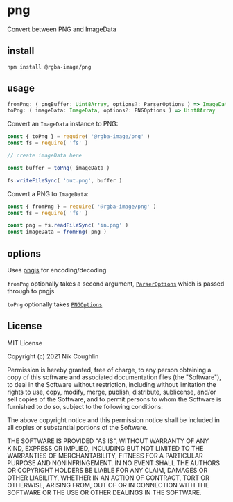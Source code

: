 # png

Convert between PNG and ImageData

## install

`npm install @rgba-image/png`

## usage

```typescript
fromPng: ( pngBuffer: Uint8Array, options?: ParserOptions ) => ImageData
toPng: ( imageData: ImageData, options?: PNGOptions ) => Uint8Array
```

Convert an `ImageData` instance to PNG:

```js
const { toPng } = require( '@rgba-image/png' )
const fs = require( 'fs' )

// create imageData here

const buffer = toPng( imageData )

fs.writeFileSync( 'out.png', buffer )
```

Convert a PNG to `ImageData`:

```js
const { fromPng } = require( '@rgba-image/png' )
const fs = require( 'fs' )

const png = fs.readFileSync( 'in.png' )
const imageData = fromPng( png )
```

## options

Uses [pngjs](https://github.com/lukeapage/pngjs) for encoding/decoding

`fromPng` optionally takes a second argument,
[`ParserOptions`](https://github.com/DefinitelyTyped/DefinitelyTyped/blob/master/types/pngjs/index.d.ts)
which is passed through to pngjs

`toPng` optionally takes [`PNGOptions`](https://github.com/DefinitelyTyped/DefinitelyTyped/blob/master/types/pngjs/index.d.ts)

## License

MIT License

Copyright (c) 2021 Nik Coughlin

Permission is hereby granted, free of charge, to any person obtaining a copy
of this software and associated documentation files (the "Software"), to deal
in the Software without restriction, including without limitation the rights
to use, copy, modify, merge, publish, distribute, sublicense, and/or sell
copies of the Software, and to permit persons to whom the Software is
furnished to do so, subject to the following conditions:

The above copyright notice and this permission notice shall be included in all
copies or substantial portions of the Software.

THE SOFTWARE IS PROVIDED "AS IS", WITHOUT WARRANTY OF ANY KIND, EXPRESS OR
IMPLIED, INCLUDING BUT NOT LIMITED TO THE WARRANTIES OF MERCHANTABILITY,
FITNESS FOR A PARTICULAR PURPOSE AND NONINFRINGEMENT. IN NO EVENT SHALL THE
AUTHORS OR COPYRIGHT HOLDERS BE LIABLE FOR ANY CLAIM, DAMAGES OR OTHER
LIABILITY, WHETHER IN AN ACTION OF CONTRACT, TORT OR OTHERWISE, ARISING FROM,
OUT OF OR IN CONNECTION WITH THE SOFTWARE OR THE USE OR OTHER DEALINGS IN THE
SOFTWARE.